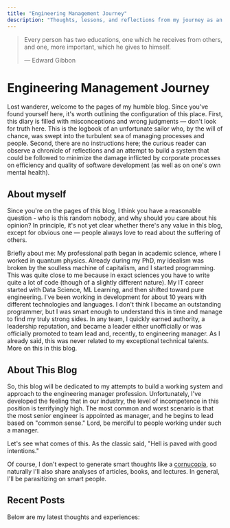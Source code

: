 ```yaml
---
title: "Engineering Management Journey"
description: "Thoughts, lessons, and reflections from my journey as an engineering manager"
---
```


> Every person has two educations, one which he receives from others, and one, more important, which he gives to himself.
> 
> — Edward Gibbon

# Engineering Management Journey

Lost wanderer, welcome to the pages of my humble blog. Since you've found yourself here, it's worth outlining the configuration of this place. First, this diary is filled with misconceptions and wrong judgments — don't look for truth here. This is the logbook of an unfortunate sailor who, by the will of chance, was swept into the turbulent sea of managing processes and people. Second, there are no instructions here; the curious reader can observe a chronicle of reflections and an attempt to build a system that could be followed to minimize the damage inflicted by corporate processes on efficiency and quality of software development (as well as on one's own mental health).

## About myself

Since you're on the pages of this blog, I think you have a reasonable question - who is this random nobody, and why should you care about his opinion? In principle, it's not yet clear whether there's any value in this blog, except for obvious one — people always love to read about the suffering of others.

Briefly about me: My professional path began in academic science, where I worked in quantum physics. Already during my PhD, my idealism was broken by the soulless machine of capitalism, and I started programming. This was quite close to me because in exact sciences you have to write quite a lot of code (though of a slightly different nature). My IT career started with Data Science, ML Learning, and then shifted toward pure engineering. I've been working in development for about 10 years with different technologies and languages. I don't think I became an outstanding programmer, but I was smart enough to understand this in time and manage to find my truly strong sides. In any team, I quickly earned authority, a leadership reputation, and became a leader either unofficially or was officially promoted to team lead and, recently, to engineering manager. As I already said, this was never related to my exceptional technical talents. More on this in this blog.

## About This Blog

So, this blog will be dedicated to my attempts to build a working system and approach to the engineering manager profession. Unfortunately, I've developed the feeling that in our industry, the level of incompetence in this position is terrifyingly high. The most common and worst scenario is that the most senior engineer is appointed as manager, and he begins to lead based on "common sense." Lord, be merciful to people working under such a manager.

Let's see what comes of this. As the classic said, "Hell is paved with good intentions."

Of course, I don't expect to generate smart thoughts like a [cornucopia](https://en.wikipedia.org/wiki/Cornucopia), so naturally I'll also share analyses of articles, books, and lectures. In general, I'll be parasitizing on smart people.

## Recent Posts

Below are my latest thoughts and experiences:
